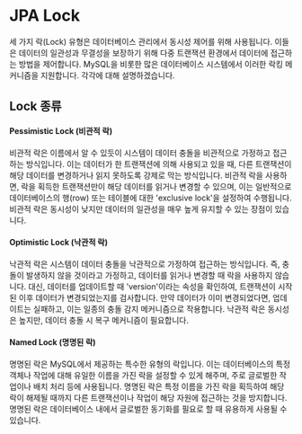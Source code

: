 # JPA Lock
세 가지 락(Lock) 유형은 데이터베이스 관리에서 동시성 제어를 위해 사용됩니다. 이들은 데이터의 일관성과 무결성을 보장하기 위해 다중 트랜잭션 환경에서 데이터에 접근하는 방법을 제어합니다. MySQL을 비롯한 많은 데이터베이스 시스템에서 이러한 락킹 메커니즘을 지원합니다. 각각에 대해 설명하겠습니다.

## Lock 종류

#### Pessimistic Lock (비관적 락)
비관적 락은 이름에서 알 수 있듯이 시스템이 데이터 충돌을 비관적으로 가정하고 접근하는 방식입니다. 이는 데이터가 한 트랜잭션에 의해 사용되고 있을 때, 다른 트랜잭션이 해당 데이터를 변경하거나 읽지 못하도록 강제로 막는 방식입니다. 비관적 락을 사용하면, 락을 획득한 트랜잭션만이 해당 데이터를 읽거나 변경할 수 있으며, 이는 일반적으로 데이터베이스의 행(row) 또는 테이블에 대한 'exclusive lock'을 설정하여 수행됩니다. 비관적 락은 동시성이 낮지만 데이터의 일관성을 매우 높게 유지할 수 있는 장점이 있습니다.

#### Optimistic Lock (낙관적 락)
낙관적 락은 시스템이 데이터 충돌을 낙관적으로 가정하여 접근하는 방식입니다. 즉, 충돌이 발생하지 않을 것이라고 가정하고, 데이터를 읽거나 변경할 때 락을 사용하지 않습니다. 대신, 데이터를 업데이트할 때 'version'이라는 속성을 확인하여, 트랜잭션이 시작된 이후 데이터가 변경되었는지를 검사합니다. 만약 데이터가 이미 변경되었다면, 업데이트는 실패하고, 이는 일종의 충돌 감지 메커니즘으로 작용합니다. 낙관적 락은 동시성은 높지만, 데이터 충돌 시 복구 메커니즘이 필요합니다.

#### Named Lock (명명된 락)
명명된 락은 MySQL에서 제공하는 특수한 유형의 락입니다. 이는 데이터베이스의 특정 객체나 작업에 대해 유일한 이름을 가진 락을 설정할 수 있게 해주며, 주로 글로벌한 작업이나 배치 처리 등에 사용됩니다. 명명된 락은 특정 이름을 가진 락을 획득하여 해당 락이 해제될 때까지 다른 트랜잭션이나 작업이 해당 자원에 접근하는 것을 방지합니다. 명명된 락은 데이터베이스 내에서 글로벌한 동기화를 필요로 할 때 유용하게 사용될 수 있습니다.
